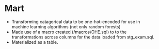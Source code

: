 # Mart
- Transforming catagorical data to be one-hot-encoded for use in machine learning algorithms (not only random forests)
- Made use of a macro created (/macros/OHE.sql) to to the transformations across columns for the data loaded from stg_exam.sql.
- Materialized as a table.